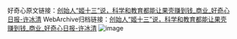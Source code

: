 好奇心原文链接：[创始人“姬十三”说，科学和教育都能让果壳赚到钱_商业_好奇心日报-许冰清](https://www.qdaily.com/articles/10145.html)
WebArchive归档链接：[创始人“姬十三”说，科学和教育都能让果壳赚到钱_商业_好奇心日报-许冰清](http://web.archive.org/web/20170621084122/http://www.qdaily.com:80/articles/10145.html)
![image](http://ww3.sinaimg.cn/large/007d5XDply1g3vv7zl8tqj30u0ba8hdv)